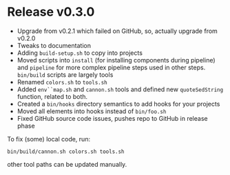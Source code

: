 # Release v0.3.0

- Upgrade from v0.2.1 which failed on GitHub, so, actually upgrade from v0.2.0
- Tweaks to documentation
- Adding `build-setup.sh` to copy into projects
- Moved scripts into `install` (for installing components during pipeline) and `pipeline` for more complex pipeline
  steps used in other steps. `bin/build` scripts are largely tools
- Renamed `colors.sh` to `tools.sh`
- Added `env``map.sh` and `cannon.sh` tools and defined new `quoteSedString` function, related to both.
- Created a `bin/hooks` directory semantics to add hooks for your projects
- Moved all elements into hooks instead of `bin/foo.sh`
- Fixed GitHub source code issues, pushes repo to GitHub in release phase

To fix (some) local code, run:

    bin/build/cannon.sh colors.sh tools.sh

other tool paths can be updated manually.
